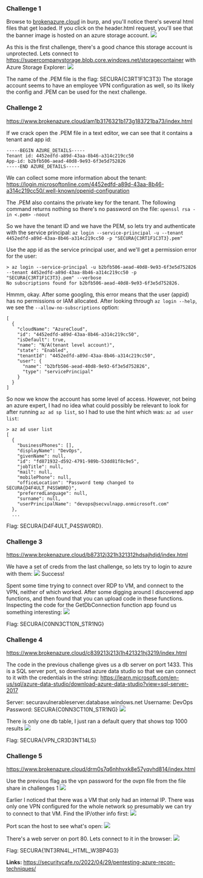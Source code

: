 ### Challenge 1
Browse to [brokenazure.cloud](brokenazure.cloud) in burp, and you'll notice there's several html files that get loaded. If you click on the header.html request, you'll see that the banner image is hosted on an azure storage account.
![](images/1.png)

As this is the first challenge, there's a good chance this storage account is unprotected. Lets connect to https://supercompanystorage.blob.core.windows.net/storagecontainer with Azure Storage Explorer:
![](images/2.png)

The name of the .PEM file is the flag: SECURA{C3RT1F1C3T3}
The storage account seems to have an employee VPN configuration as well, so its likely the config and .PEM can be used for the next challenge.

### Challenge 2
https://www.brokenazure.cloud/am1b3176321b173g183721ba73/index.html

If we crack open the .PEM file in a text editor, we can see that it contains a tenant and app id:
```
-----BEGIN AZURE_DETAILS-----
Tenant id: 4452edfd-a89d-43aa-8b46-a314c219cc50
App-id: b2bfb506-aead-40d8-9e93-6f3e5d752826
-----END AZURE_DETAILS-----
```

We can collect some more information about the tenant:
https://login.microsoftonline.com/4452edfd-a89d-43aa-8b46-a314c219cc50/.well-known/openid-configuration


The .PEM also contains the private key for the tenant. The following command returns nothing so there's no password on the file:
`openssl rsa -in <.pem> -noout`


So we have the tenant ID and we have the PEM, so lets try and authenticate with the service principal:
`az login --service-priincipal -u --tenant 4452edfd-a89d-43aa-8b46-a314c219cc50 -p "SECURA{C3RT1F1C3T3}.pem"`


Use the app id as the service principal user, and we'll get a permission error for the user:
```
> az login --service-principal -u b2bfb506-aead-40d8-9e93-6f3e5d752826 --tenant 4452edfd-a89d-43aa-8b46-a314c219cc50 -p "SECURA{C3RT1F1C3T3}.pem" --verbose
No subscriptions found for b2bfb506-aead-40d8-9e93-6f3e5d752826.
```

Hmmm, okay. After some googling, this error means that the user (appid) has no permissions or IAM allocated. After looking through `az login --help`, we see the `--allow-no-subscriptions` option:

```> az login --service-principal -u b2bfb506-aead-40d8-9e93-6f3e5d752826 --tenant 4452edfd-a89d-43aa-8b46-a314c219cc50 -p "SECURA{C3RT1F1C3T3}.pem" --allow-no-subscriptions
[
  {
    "cloudName": "AzureCloud",
    "id": "4452edfd-a89d-43aa-8b46-a314c219cc50",
    "isDefault": true,
    "name": "N/A(tenant level account)",
    "state": "Enabled",
    "tenantId": "4452edfd-a89d-43aa-8b46-a314c219cc50",
    "user": {
      "name": "b2bfb506-aead-40d8-9e93-6f3e5d752826",
      "type": "servicePrincipal"
    }
  }
]
```
So now we know the account has some level of access. However, not being an azure expert, I had no idea what could possibly be relevant to look for after running `az ad sp list`, so I had to use the hint which was: `az ad user list`:
```
> az ad user list
[
  {
    "businessPhones": [],
    "displayName": "DevOps",
    "givenName": null,
    "id": "fd871932-d592-4791-989b-53dd81f8c9e5",
    "jobTitle": null,
    "mail": null,
    "mobilePhone": null,
    "officeLocation": "Password temp changed to SECURA{D4F4ULT_P4SSW0RD}",
    "preferredLanguage": null,
    "surname": null,
    "userPrincipalName": "devops@secvulnapp.onmicrosoft.com"
  },
  ...
```

Flag: SECURA{D4F4ULT_P4SSW0RD}.

### Challenge 3
https://www.brokenazure.cloud/b87312j321h321312hdsajhdjd/index.html

We have a set of creds from the last challenge, so lets try to login to azure with them:
![](images/3.png)
Success!

Spent some time trying to connect over RDP to VM, and connect to the VPN, neither of which worked. After some digging around I discovered app functions, and then found that you can upload code in these functions. Inspecting the code for the GetDbConnection function app found us something interesting:
![](images/4.png)

Flag: SECURA{C0NN3CT10N_STR1NG}

### Challenge 4
https://www.brokenazure.cloud/c839213j213j1h421321hj3219/index.html


The code in the previous challenge gives us a db server on port 1433. This is a SQL server port, so download azure data studio so that we can connect to it with the credentials in the string:
https://learn.microsoft.com/en-us/sql/azure-data-studio/download-azure-data-studio?view=sql-server-2017

Server: securavulnerableserver.database.windows.net
Username: DevOps
Password: SECURA{C0NN3CT10N_STR1NG}
![](images/6.png)

There is only one db table, I just ran a default query that shows top 1000 results
![](images/5.png)


Flag: SECURA{VPN_CR3D3NT14LS}

### Challenge 5
https://www.brokenazure.cloud/drm0s7q6nhhvxk8e57yqvhd814/index.html

Use the previous flag as the vpn password for the ovpn file from the file share in challenges 1
![](images/7.png)

Earlier I noticed that there was a VM that only had an internal IP. There was only one VPN configured for the whole network so presumably we can try to connect to that VM. Find the IP/other info first:
![](images/8.png)

Port scan the host to see what's open:
![](images/9.png)

There's a web server on port 80. Lets connect to it in the browser:
![](images/10.png)

Flag: SECURA{1NT3RN4L_HTML_W3BP4G3}

**Links:**
https://securitycafe.ro/2022/04/29/pentesting-azure-recon-techniques/
